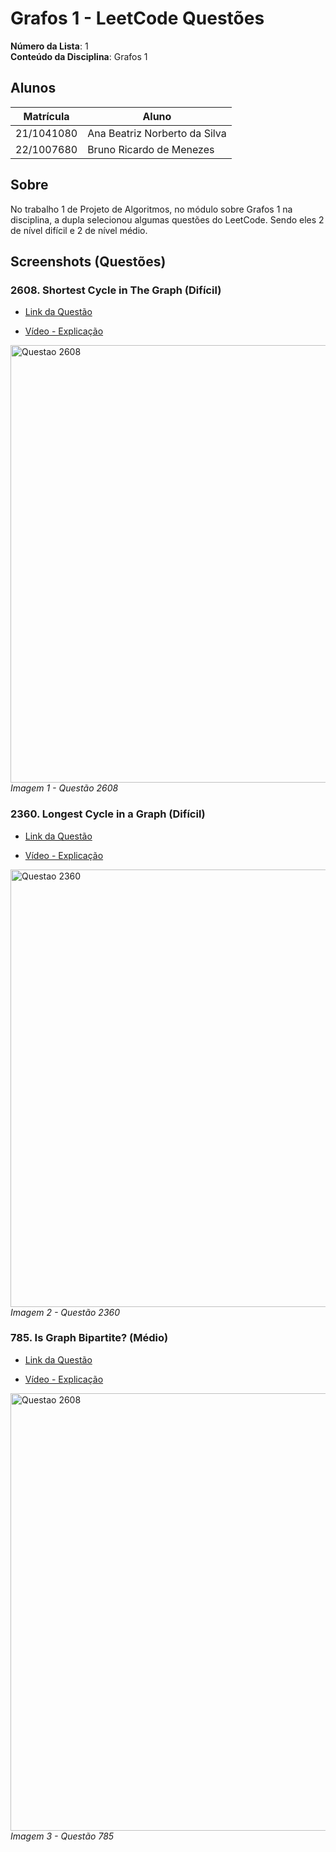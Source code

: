
# Grafos 1 - LeetCode Questões

**Número da Lista**: 1<br>
**Conteúdo da Disciplina**: Grafos 1<br>

## Alunos
|Matrícula | Aluno |
| -- | -- |
| 21/1041080  |  Ana Beatriz Norberto da Silva |
| 22/1007680  |  Bruno Ricardo de Menezes |

## Sobre 

No trabalho 1 de Projeto de Algoritmos, no módulo sobre Grafos 1 na disciplina, a dupla selecionou algumas questões do LeetCode. Sendo eles 2 de nível difícil e 2 de nível médio.

## Screenshots (Questões)

### 2608. Shortest Cycle in The Graph (Difícil)

- [Link da Questão](https://leetcode.com/problems/shortest-cycle-in-a-graph/description/)

- [Vídeo - Explicação](https://youtu.be/8XMtwjMO2bs)

<div align="left">
  <img src="https://github.com/user-attachments/assets/1f272e01-29bd-4695-a163-144c16475b70" width="700" alt="Questao 2608">
  <br>
    <em>Imagem 1 - Questão 2608</em>

</div>

### 2360. Longest Cycle in a Graph (Difícil)

- [Link da Questão](https://leetcode.com/problems/longest-cycle-in-a-graph/description/)

- [Vídeo - Explicação](https://www.youtube.com/watch?v=F_hOBtIy_Js&ab_channel=BrunoRicardodeMenezes)

<div align="left">
  <img src="https://github.com/user-attachments/assets/8b034270-2a6f-41e3-9f80-a2150e9bca3a" width="700" alt="Questao 2360">
  <br>
    <em>Imagem 2 - Questão 2360</em>

</div> 

### 785. Is Graph Bipartite? (Médio)

- [Link da Questão](https://leetcode.com/problems/is-graph-bipartite/)

- [Vídeo - Explicação](https://youtu.be/BoBWLCTj168)

<div align="left">
  <img src="https://github.com/user-attachments/assets/14695fe5-d256-4ac4-b4d4-5c85c0668420" width="700" alt="Questao 2608">
  <br>
    <em>Imagem 3 - Questão 785</em>

</div>






